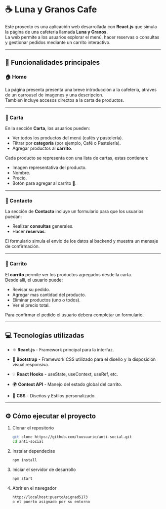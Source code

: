 # ☕ Luna y Granos Cafe

Este proyecto es una aplicación web desarrollada con **React.js** que simula la página de una cafeteria llamada **Luna y Granos**.  
La web permite a los usuarios explorar el menú, hacer reservas o consultas y gestionar pedidos mediante un carrito interactivo.

---

## 🚀 Funcionalidades principales

### 🏠 Home
La página presenta presenta una breve introducción a la cafeteria, atraves de un carrousel de imagenes y una descripcion.  
Tambien incluye accesos directos a la carta de productos.

---

### 🍰 Carta
En la sección **Carta**, los usuarios pueden:
- Ver todos los productos del menú (cafés y pastelería).
- Filtrar por **categoría** (por ejemplo, Café o Pastelería).
- Agregar productos al **carrito**.

Cada producto se representa con una lista de cartas, estas contienen:
- Imagen representativa del producto.  
- Nombre.  
- Precio.  
- Botón para agregar al carrito 🛒.

---

### 💬 Contacto
La sección de **Contacto** incluye un formulario para que los usuarios puedan:
- Realizar **consultas** generales.
- Hacer **reservas**.  

El formulario simula el envio de los datos al backend y muestra un mensaje de confirmación.

---

### 🛒 Carrito
El **carrito** permite ver los productos agregados desde la carta.  
Desde allí, el usuario puede:
- Revisar su pedido.  
- Agregar mas cantidad del producto.
- Eliminar productos (uno o todos).  
- Ver el precio total.

Para confirmar el pedido el usuario debera completar un formulario.

---

## 💻 Tecnologías utilizadas

- ⚛️ **React.js** - Framework principal para la interfaz.

- 🧩 **Bootstrap** - Framework CSS utilizado para el diseño y la disposición visual responsiva.

- 💡 **React Hooks** - useState, useContext, useRef, etc.

- 🌍 **Context API** - Manejo del estado global del carrito.

- 🎨 **CSS** - Diseños y Estilos personalizado.
---

## ⚙️ Cómo ejecutar el proyecto
1. Clonar el repositorio  
   ```bash
   git clone https://github.com/tuusuario/anti-social.git
   cd anti-social
2. Instalar dependecias
    ```bash
    npm install
3. Iniciar el servidor de desarrollo
    ```bash
    npm start
4. Abrir en el navegador
    ```bash
    http://localhost:puertoAsignad5173
    o el puerto asignado por su entorno

